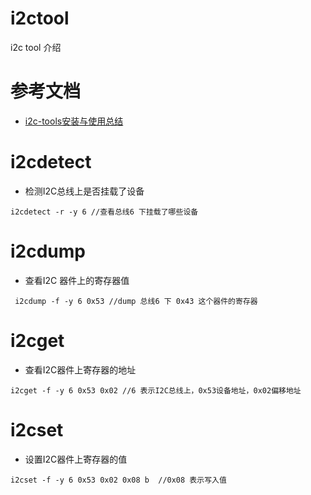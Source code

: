 # i2ctool

i2c tool 介绍

# 参考文档
* [i2c-tools安装与使用总结](https://blog.csdn.net/anyuliuxing/article/details/106382827)

# i2cdetect

* 检测I2C总线上是否挂载了设备
```
i2cdetect -r -y 6 //查看总线6 下挂载了哪些设备
```

# i2cdump

* 查看I2C 器件上的寄存器值
```
 i2cdump -f -y 6 0x53 //dump 总线6 下 0x43 这个器件的寄存器
```

# i2cget

* 查看I2C器件上寄存器的地址
```
i2cget -f -y 6 0x53 0x02 //6 表示I2C总线上，0x53设备地址，0x02偏移地址
```

# i2cset

* 设置I2C器件上寄存器的值
```
i2cset -f -y 6 0x53 0x02 0x08 b  //0x08 表示写入值
```